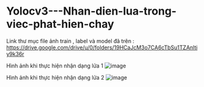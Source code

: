 # Yolocv3---Nhan-dien-lua-trong-viec-phat-hien-chay

Link thư mục file ảnh train , label và model đã trên : https://drive.google.com/drive/u/0/folders/19HCaJcM3o7CA6cTbSu1TZAnltiy9k36r

Hình ảnh khi thực hiện nhận dạng lửa 1 
![image](https://user-images.githubusercontent.com/105483714/174721485-a13df654-baa4-48e1-b095-489691e66b1d.png)




Hình ảnh khi thực hiện nhận dạng lửa 2 
![image](https://user-images.githubusercontent.com/105483714/174721511-9ff7aa6c-f225-4419-8306-697803238f75.png)
